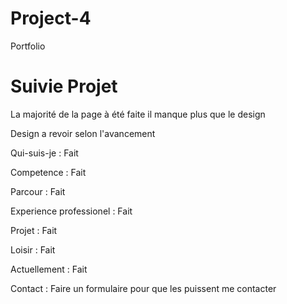 # Project-4
Portfolio

# Suivie Projet
La majorité de la page à été faite il manque plus que le design 

Design a revoir selon l'avancement 

Qui-suis-je : Fait

Competence : Fait

Parcour : Fait

Experience professionel : Fait

Projet : Fait

Loisir : Fait 

Actuellement : Fait 

Contact : Faire un formulaire pour que les puissent me contacter
